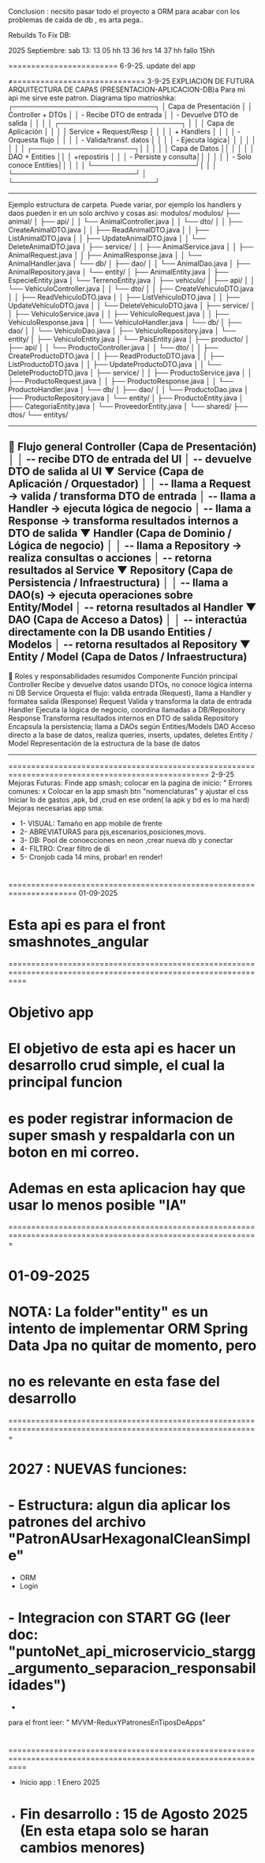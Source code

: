 Conclusion : necsito pasar todo el proyecto a ORM para acabar con los problemas de caida de db , es arta pega..





Rebuilds To Fix DB:






2025 Septiembre: 
sab 13:
13 05 hh
13 36 hrs
14 37 hh fallo
15hh


========================
6-9-25.
update del app

≠=============================
3-9-25
EXPLIACION DE FUTURA ARQUITECTURA DE CAPAS (PRESENTACION-APLICACION-DB)a
Para mi api me sirve este patron.
Diagrama tipo matrioshka:
┌─────────────────────────────┐
│        Capa de Presentación  │
│  Controller + DTOs           │
│  - Recibe DTO de entrada     │
│  - Devuelve DTO de salida    │
│                             │
│  ┌─────────────────────────┐ │
│  │  Capa de Aplicación      │ │
│  │  Service + Request/Resp │ │
│  │  + Handlers             │ │
│  │  - Orquesta flujo       │ │
│  │  - Valida/transf. datos │ │
│  │  - Ejecuta lógica│ │
│  │                         │ │
│  │  ┌─────────────────────┐│ │
│  │  │ Capa de Datos        ││ │
│  │  │ DAO + Entities
││ │    +repostiris
│  │  │ - Persiste y consulta││ │
│  │  │ - Solo conoce Entities││ │
│  │  └─────────────────────┘│ │
│  └─────────────────────────┘ │
└─────────────────────────────┘

--------------------------------------------------------------------------------------------------------------------
Ejemplo estructura de carpeta. Puede variar, por ejemplo los handlers y daos pueden ir en un solo archivo y cosas asi:
modulos/
modulos/
├── animal/
│   ├── api/
│   │   └── AnimalController.java
│   │   └── dto/
│   │       ├── CreateAnimalDTO.java
│   │       ├── ReadAnimalDTO.java
│   │       ├── ListAnimalDTO.java
│   │       ├── UpdateAnimalDTO.java
│   │       └── DeleteAnimalDTO.java
│   ├── service/
│   │   ├── AnimalService.java
│   │   ├── AnimalRequest.java
│   │   ├── AnimalResponse.java
│   │   └── AnimalHandler.java
│   └── db/
│       ├── dao/
│       │   └── AnimalDao.java
│       ├── AnimalRepository.java
│       └── entity/
│           ├── AnimalEntity.java
│           ├── EspecieEntity.java
│           └── TerrenoEntity.java
│
├── vehiculo/
│   ├── api/
│   │   └── VehiculoController.java
│   │   └── dto/
│   │       ├── CreateVehiculoDTO.java
│   │       ├── ReadVehiculoDTO.java
│   │       ├── ListVehiculoDTO.java
│   │       ├── UpdateVehiculoDTO.java
│   │       └── DeleteVehiculoDTO.java
│   ├── service/
│   │   ├── VehiculoService.java
│   │   ├── VehiculoRequest.java
│   │   ├── VehiculoResponse.java
│   │   └── VehiculoHandler.java
│   └── db/
│       ├── dao/
│       │   └── VehiculoDao.java
│       ├── VehiculoRepository.java
│       └── entity/
│           ├── VehiculoEntity.java
│           └── PaisEntity.java
│
├── producto/
│   ├── api/
│   │   └── ProductoController.java
│   │   └── dto/
│   │       ├── CreateProductoDTO.java
│   │       ├── ReadProductoDTO.java
│   │       ├── ListProductoDTO.java
│   │       ├── UpdateProductoDTO.java
│   │       └── DeleteProductoDTO.java
│   ├── service/
│   │   ├── ProductoService.java
│   │   ├── ProductoRequest.java
│   │   ├── ProductoResponse.java
│   │   └── ProductoHandler.java
│   └── db/
│       ├── dao/
│       │   └── ProductoDao.java
│       ├── ProductoRepository.java
│       └── entity/
│           ├── ProductoEntity.java
│           ├── CategoriaEntity.java
│           └── ProveedorEntity.java
│
└── shared/
├── dtos/
└── entitys/


--------------------------------------------------------------------------------------------------------------------
🔹 Flujo general
Controller (Capa de Presentación)
│
│ -- recibe DTO de entrada del UI
│ -- devuelve DTO de salida al UI
▼
Service (Capa de Aplicación / Orquestador)
│
│ -- llama a Request → valida / transforma DTO de entrada
│ -- llama a Handler → ejecuta lógica de negocio
│ -- llama a Response → transforma resultados internos a DTO de salida
▼
Handler (Capa de Dominio / Lógica de negocio)
│
│ -- llama a Repository → realiza consultas o acciones
│ -- retorna resultados al Service
▼
Repository (Capa de Persistencia / Infraestructura)
│
│ -- llama a DAO(s) → ejecuta operaciones sobre Entity/Model
│ -- retorna resultados al Handler
▼
DAO (Capa de Acceso a Datos)
│
│ -- interactúa directamente con la DB usando Entities / Modelos
│ -- retorna resultados al Repository
▼
Entity / Model (Capa de Datos / Infraestructura)
--------------------------------------------------------------------------------------------------------------------
🔹 Roles y responsabilidades resumidos
Componente	Función principal
Controller	Recibe y devuelve datos usando DTOs, no conoce lógica interna ni DB
Service	Orquesta el flujo: valida entrada (Request), llama a Handler y formatea salida (Response)
Request	Valida y transforma la data de entrada
Handler	Ejecuta la lógica de negocio, coordina llamadas a DB/Repository
Response	Transforma resultados internos en DTO de salida
Repository	Encapsula la persistencia; llama a DAOs según Entities/Models
DAO	Acceso directo a la base de datos, realiza queries, inserts, updates, deletes
Entity / Model	Representación de la estructura de la base de datos



--------------------------------------------------------------------------------------------------------------------

==================================================================================================
2-9-25
Mejoras Futuras:
Finde app smash; colocar en la pagina de inicio:
" Errores comunes: x
Colocar en la app smash btn "nomenclaturas" y ajustar el css
Iniciar lo de gastos ,apk, bd ,crud en ese orden( la apk y bd es lo ma hard)
Mejoras necesarias app sma:
* 1- VISUAL: Tamaño en app mobile de frente
* 2- ABREVIATURAS para pjs,escenarios,posiciones,movs.
* 3- DB: Pool de conoecciones en neon ,crear nueva db y conectar
* 4- FILTRO: Crear filtro de di
* 5- Cronjob cada 14 mins, probar! en render!


#
=====================================================================
01-09-2025
# Esta api es para el front smashnotes_angular
================================================================================================================
# Objetivo app
# El objetivo de esta api es hacer un desarrollo crud simple, el cual la principal funcion
# es poder registrar informacion de super smash y respaldarla con un boton en mi correo.
# Ademas en esta aplicacion hay que usar lo menos posible "IA"
=============================================================================================================
# 01-09-2025
# NOTA: La folder"entity" es un intento de implementar ORM Spring Data Jpa no quitar de momento, pero
#  no es relevante en esta fase del desarrollo
=============================================================================================================
# 2027 : NUEVAS funciones:
#  - Estructura: algun dia aplicar los patrones del archivo "PatronAUsarHexagonalCleanSimple"
- ORM
- Login
# - Integracion con START GG (leer doc: "puntoNet_api_microservicio_stargg_argumento_separacion_responsabilidades")
- 
para el front leer: " MVVM-ReduxYPatronesEnTiposDeApps"
#
================================================================================================================
- Inicio app     : 1 Enero 2025
- Fin desarrollo : 15 de Agosto 2025 (En esta etapa solo se haran cambios menores)
  ===============================================================================================================
